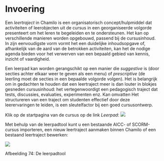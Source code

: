 # Invoering

Een _leertraject_ in Chamilo is een organisatorisch concept/hulpmiddel dat activiteiten of leerobjecten uit de cursus in een georganiseerde volgorde presenteert om het leren te begeleiden en te ondersteunen. Het kan op verschillende manieren worden opgebouwd, passend bij de cursusinhoud. In zijn eenvoudigste vorm vormt het een duidelijke inhoudsopgave of, afhankelijk van de aard van de betrokken activiteiten, kan het de nodige agenda bieden voor het verwerven van een bepaald gebied van kennis, inzicht of vaardigheid.

Een leerpad kan worden gerangschikt op een manier die _suggestive_ is \(door secties achter elkaar weer te geven als een menu\) of _prescriptive_ \(de leerling moet de secties in een bepaalde volgorde volgen\). Het is belangrijk om in gedachten te houden dat een leertraject meer is dan louter in blokjes gesneden cursusinhoud: het vertegenwoordigt een pedagogisch traject dat tests, discussies, evaluaties, experimenten enz. Kan omvatten Het structureren van een traject om studenten effectief door deze leerervaringen te leiden, is een sleutelfactor bij een goed cursusontwerp.

Klik op de startpagina van de cursus op de link _Leerpad_: ![](../../.gitbook/assets/graphics18%20%283%29.png)

Met behulp van de leerpadtool kunt u een bestaande AICC- of SCORM-cursus importeren, een nieuw leertraject aanmaken binnen Chamilo of een bestaand leertraject bewerken:

![](../../.gitbook/assets/graphics7%20%281%29.png)

Afbeelding 74: De leerpadtool
